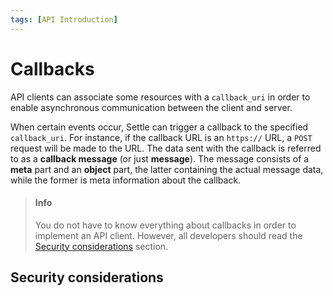 ```yaml
---
tags: [API Introduction]
---
```


# Callbacks

API clients can associate some resources with a `callback_uri` in order to enable asynchronous communication between the client and server.

When certain events occur, Settle can trigger a callback to the specified `callback_uri`. For instance, if the callback URL is an `https://` URL, a `POST` request will be made to the URL. The data sent with the callback is referred to as a **callback message** (or just **message**). The message consists of a **meta** part and an **object** part, the latter containing the actual message data, while the former is meta information about the callback.

> #### Info
>
> You do not have to know everything about callbacks in order to implement an API client. However, all developers should read the [Security considerations](#security-considerations) section.


## Security considerations
